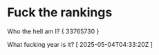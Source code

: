 # Fuck the rankings

Who the hell am I?
{ 33765730 }

What fucking year is it?
[ 2025-05-04T04:33:20Z ]
